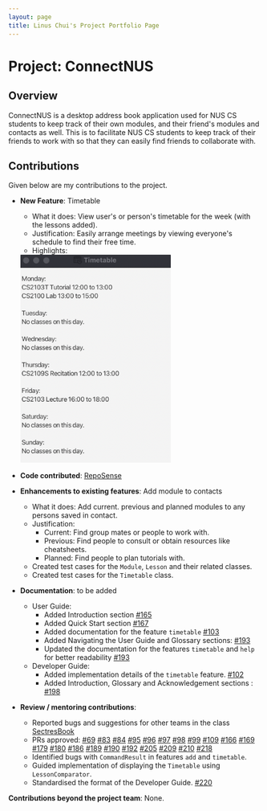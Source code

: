```yaml
---
layout: page
title: Linus Chui's Project Portfolio Page
---
```


# Project: ConnectNUS

## Overview
ConnectNUS is a desktop address book application used for NUS CS students to keep track of their own modules, and their friend's modules and contacts as well. This is to facilitate NUS CS students to keep track of their friends to work with so that they can easily find friends to collaborate with.

## Contributions
Given below are my contributions to the project.

* **New Feature**: Timetable
    * What it does: View user's or person's timetable for the week (with the lessons added).
    * Justification: Easily arrange meetings by viewing everyone's schedule to find their free time.
    * Highlights:

    <img src="../images/TimetableWindow.png" width="300" />
* **Code contributed**: [RepoSense](https://nus-cs2103-ay2223s1.github.io/tp-dashboard/?search=linuschui&breakdown=true&sort=groupTitle&sortWithin=title&since=2022-09-16&timeframe=commit&mergegroup=&groupSelect=groupByRepos&checkedFileTypes=docs~functional-code~test-code~other)

* **Enhancements to existing features**: Add module to contacts
    * What it does: Add current. previous and planned modules to any persons saved in contact.
    * Justification:
        * Current: Find group mates or people to work with.
        * Previous: Find people to consult or obtain resources like cheatsheets.
        * Planned: Find people to plan tutorials with.
    * Created test cases for the `Module`, `Lesson` and their related classes.
    * Created test cases for the `Timetable` class.

* **Documentation**: to be added
    * User Guide:
        * Added Introduction section [\#165](https://github.com/AY2223S1-CS2103T-T14-4/tp/pull/165)
        * Added Quick Start section [\#167](https://github.com/AY2223S1-CS2103T-T14-4/tp/pull/167)
        * Added documentation for the feature `timetable` [\#103](https://github.com/AY2223S1-CS2103T-T14-4/tp/pull/103)
        * Added Navigating the User Guide and Glossary sections: [\#193](https://github.com/AY2223S1-CS2103T-T14-4/tp/pull/193)
        * Updated the documentation for the features `timetable` and `help` for better readability [\#193](https://github.com/AY2223S1-CS2103T-T14-4/tp/pull/193)
    * Developer Guide:
        * Added implementation details of the `timetable` feature. [\#102](https://github.com/AY2223S1-CS2103T-T14-4/tp/pull/102)
        * Added Introduction, Glossary and Acknowledgement sections : [\#198](https://github.com/AY2223S1-CS2103T-T14-4/tp/pull/198)

* **Review / mentoring contributions**:
    * Reported bugs and suggestions for other teams in the class [SectresBook](https://github.com/AY2223S1-CS2103T-W12-2/tp)
    * PRs approved: [\#69](https://github.com/AY2223S1-CS2103T-T14-4/tp/pull/69) [\#83](https://github.com/AY2223S1-CS2103T-T14-4/tp/pull/83) [\#84](https://github.com/AY2223S1-CS2103T-T14-4/tp/pull/84) [\#95](https://github.com/AY2223S1-CS2103T-T14-4/tp/pull/95) [\#96](https://github.com/AY2223S1-CS2103T-T14-4/tp/pull/96) [\#97](https://github.com/AY2223S1-CS2103T-T14-4/tp/pull/97) [\#98](https://github.com/AY2223S1-CS2103T-T14-4/tp/pull/98) [\#99](https://github.com/AY2223S1-CS2103T-T14-4/tp/pull/99) [\#109](https://github.com/AY2223S1-CS2103T-T14-4/tp/pull/109) [\#166](https://github.com/AY2223S1-CS2103T-T14-4/tp/pull/166) [\#169](https://github.com/AY2223S1-CS2103T-T14-4/tp/pull/169) [\#179](https://github.com/AY2223S1-CS2103T-T14-4/tp/pull/179) [\#180](https://github.com/AY2223S1-CS2103T-T14-4/tp/pull/180) [\#186](https://github.com/AY2223S1-CS2103T-T14-4/tp/pull/186) [\#189](https://github.com/AY2223S1-CS2103T-T14-4/tp/pull/189) [\#190](https://github.com/AY2223S1-CS2103T-T14-4/tp/pull/190) [\#192](https://github.com/AY2223S1-CS2103T-T14-4/tp/pull/192) [\#205](https://github.com/AY2223S1-CS2103T-T14-4/tp/pull/205) [\#209](https://github.com/AY2223S1-CS2103T-T14-4/tp/pull/209) [\#210](https://github.com/AY2223S1-CS2103T-T14-4/tp/pull/210) [\#218](https://github.com/AY2223S1-CS2103T-T14-4/tp/pull/218)
    * Identified bugs with `CommandResult` in features `add` and `timetable`.
    * Guided implementation of displaying the `Timetable` using `LessonComparator`.
    * Standardised the format of the Developer Guide. [\#220](https://github.com/AY2223S1-CS2103T-T14-4/tp/pull/220)

**Contributions beyond the project team**: None.
